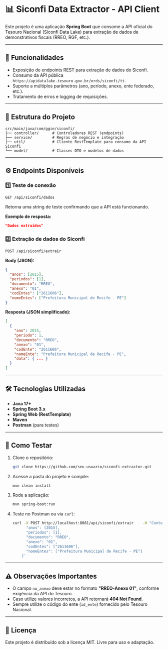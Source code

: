 
# 📊 Siconfi Data Extractor - API Client

Este projeto é uma aplicação **Spring Boot** que consome a API oficial do Tesouro Nacional (Siconfi Data Lake) para extração de dados de demonstrativos fiscais (RREO, RGF, etc.).

---

## 🚀 Funcionalidades

- Exposição de endpoints REST para extração de dados do Siconfi.
- Consumo da API pública `https://apidatalake.tesouro.gov.br/ords/siconfi/tt`.
- Suporte a múltiplos parâmetros (ano, período, anexo, ente federado, etc.).
- Tratamento de erros e logging de requisições.

---

## 📂 Estrutura do Projeto

```
src/main/java/com/ggie/siconfi/
├── controller/      # Controladores REST (endpoints)
├── service/         # Regras de negócio e integração
├── util/            # Cliente RestTemplate para consumo da API Siconfi
└── model/           # Classes DTO e modelos de dados
```

---

## ⚙️ Endpoints Disponíveis

### 1️⃣ Teste de conexão
```http
GET /api/siconfi/dados
```
Retorna uma string de teste confirmando que a API está funcionando.

**Exemplo de resposta:**
```json
"Dados extraídos"
```

### 2️⃣ Extração de dados do Siconfi
```http
POST /api/siconfi/extrair
```

**Body (JSON):**
```json
{
  "anos": [2015],
  "periodos": [1],
  "documento": "RREO",
  "anexo": "01",
  "codEntes": ["2611606"],
  "nomeEntes": ["Prefeitura Municipal de Recife - PE"]
}
```

**Resposta (JSON simplificado):**
```json
[
  {
    "ano": 2015,
    "periodo": 1,
    "documento": "RREO",
    "anexo": "01",
    "codEnte": "2611606",
    "nomeEnte": "Prefeitura Municipal de Recife - PE",
    "data": { ... }
  }
]
```

---

## 🛠️ Tecnologias Utilizadas

- **Java 17+**
- **Spring Boot 3.x**
- **Spring Web (RestTemplate)**
- **Maven**
- **Postman** (para testes)

---

## 🧪 Como Testar

1. Clone o repositório:
   ```bash
   git clone https://github.com/seu-usuario/siconfi-extractor.git
   ```

2. Acesse a pasta do projeto e compile:
   ```bash
   mvn clean install
   ```

3. Rode a aplicação:
   ```bash
   mvn spring-boot:run
   ```

4. Teste no Postman ou via `curl`:

   ```bash
   curl -X POST http://localhost:8081/api/siconfi/extrair    -H "Content-Type: application/json"    -d '{
         "anos": [2015],
         "periodos": [1],
         "documento": "RREO",
         "anexo": "01",
         "codEntes": ["2611606"],
         "nomeEntes": ["Prefeitura Municipal de Recife - PE"]
       }'
   ```

---

## ⚠️ Observações Importantes

- O campo `no_anexo` deve estar no formato **"RREO-Anexo 01"**, conforme exigência da API do Tesouro.
- Caso utilize valores incorretos, a API retornará **404 Not Found**.
- Sempre utilize o código do ente (`id_ente`) fornecido pelo Tesouro Nacional.

---

## 📜 Licença

Este projeto é distribuído sob a licença MIT. Livre para uso e adaptação.

